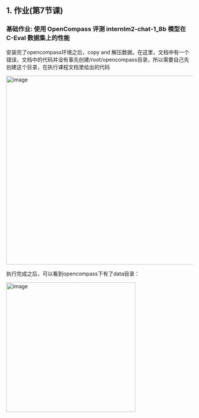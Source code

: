 ## 1. 作业(第7节课)

### 基础作业: 使用 OpenCompass 评测 internlm2-chat-1_8b 模型在 C-Eval 数据集上的性能

安装完了opencompass环境之后，copy and 解压数据。在这里，文档中有一个错误，文档中的代码并没有事先创建/root/opencompass目录，所以需要自己先创建这个目录，在执行课程文档里给出的代码

<img width="508" alt="image" src="https://github.com/soloxue/Intern.LLM.training.camp.S2.2024.03/assets/36829965/45375029-31b7-4d87-aa2a-704d2205e17b">


执行完成之后，可以看到opencompass下有了data目录：

<img width="349" alt="image" src="https://github.com/soloxue/Intern.LLM.training.camp.S2.2024.03/assets/36829965/bfd6b256-68b5-44e2-9b5f-116df318945e">


